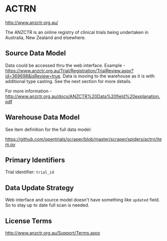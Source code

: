 # ACTRN

http://www.anzctr.org.au/

The ANZCTR is an online registry of clinical trials being
undertaken in Australia, New Zealand and elsewhere.

## Source Data Model

Data could be accessed thru the web interface.
Example - https://www.anzctr.org.au/Trial/Registration/TrialReview.aspx?id=369698&isReview=true.
Data is moving to the warehouse as it is with additional type casting.
See the next section for more details.

For more information - http://www.anzctr.org.au/docs/ANZCTR%20Data%20field%20explanation.pdf

## Warehouse Data Model

See item definition for the full data model:

https://github.com/opentrials/scraper/blob/master/scraper/spiders/actrn/item.py

## Primary Identifiers

Trial identifier: `trial_id`

## Data Update Strategy

Web interface and source model doesn't have something like
`updated` field. So to stay up to date full scan is needed.

## License Terms

http://www.anzctr.org.au/Support/Terms.aspx
